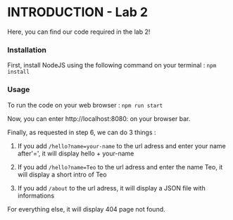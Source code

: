 # INTRODUCTION - Lab 2

Here, you can find our code required in the lab 2!

### Installation
First, install NodeJS using the following command on your terminal :
```npm install```

### Usage
To run the code on your web browser : ```npm run start```

Now, you can enter http://localhost:8080: on your browser bar.

Finally, as requested in step 6, we can do 3 things : 

1.	If you add ```/hello?name=your-name``` to the url adress and enter your name after'=', it will display hello + your-name

2.	If you add ```/hello?name=Teo``` to the url adress and enter the name Teo, it will display a short intro of Teo

3.	If you add ```/about``` to the url adress, it will display a JSON file with informations

For everything else, it will display 404 page not found.
